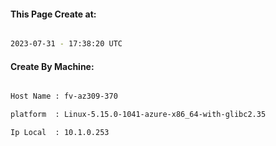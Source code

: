 
   
#### This Page Create at:

```bash

2023-07-31 - 17:38:20 UTC

```

#### Create By Machine:

```bash

Host Name : fv-az309-370

platform  : Linux-5.15.0-1041-azure-x86_64-with-glibc2.35

Ip Local  : 10.1.0.253

```

